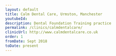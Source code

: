 ```yaml
---
layout: default
title: Calm Dental Care, Urmston, Manchester
youtubeId:
description: Dental Foundation Training practice
permalink: /clinics/calmdentalcare/
clinicUrl: http://www.calmdentalcare.co.uk
order: 1
fromDate: Sept 2018
toDate: present
---
```

